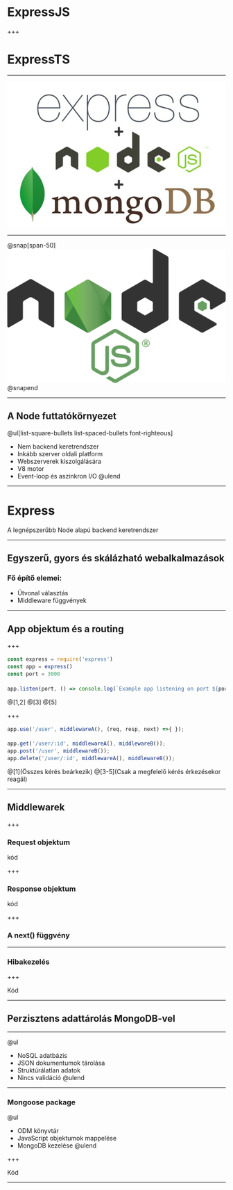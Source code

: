 
# Express**JS**

+++

# Express**TS**

---

![express](assets/images/express-mongo.jpg)

---

@snap[span-50]
![node](assets/images/nodejs.svg)
@snapend

---

## A Node futtatókörnyezet

@ul[list-square-bullets list-spaced-bullets font-righteous]
* Nem backend keretrendszer
* Inkább szerver oldali platform
* Webszerverek kiszolgálására
* V8 motor
* Event-loop és aszinkron I/O
@ulend

--- 

# Express
A legnépszerűbb Node alapú backend keretrendszer

---

## Egyszerű, gyors és skálázható webalkalmazások

### Fő építő elemei:
 - Útvonal választás
 - Middleware függvények

--- 

## App objektum és a routing

+++

```js 
const express = require('express')
const app = express()
const port = 3000

app.listen(port, () => console.log(`Example app listening on port ${port}!`))

```

@[1,2]
@[3]
@[5]

+++

```js
app.use('/user', middlewareA(), (req, resp, next) =>{ });

app.get('/user/:id', middlewareA(), middlewareB());
app.post('/user', middlewareB());
app.delete('/user/:id', middlewareA(), middlewareB());

```

@[1](Összes kérés beárkezik)
@[3-5](Csak a megfelelő kérés érkezésekor reagál)

---

## Middlewarek

+++

### Request objektum

kód

+++

### Response objektum

kód

+++

### A next() függvény

---

### Hibakezelés

+++

Kód

---

## Perzisztens adattárolás MongoDB-vel

---

@ul
- NoSQL adatbázis
- JSON dokumentumok tárolása
- Struktúrálatlan adatok
- Nincs validáció
@ulend
---

### Mongoose package

@ul
- ODM könyvtár
- JavaScript objektumok mappelése
- MongoDB kezelése
@ulend

+++

Kód

---


